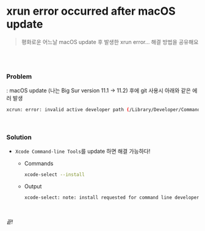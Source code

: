 # xrun error occurred after macOS update

> 평화로운 어느날 macOS update 후 발생한 xrun error... 해결 방법을 공유해요

<br>

<br>

### Problem

: macOS update (나는 Big Sur version 11.1 -> 11.2) 후에 git 사용시 아래와 같은 에러 발생

```bash
xcrun: error: invalid active developer path (/Library/Developer/CommandLineTools), missing xcrun at: /Library/Developer/CommandLineTools/usr/bin/xcrun
```

<br>

### Solution

- `Xcode Command-line Tools`를 update 하면 해결 가능하다!

  - Commands

    ```bash
    xcode-select --install
    ```

  - Output

    ```bash
    xcode-select: note: install requested for command line developer tools
    ```



<br>

*끝!*

